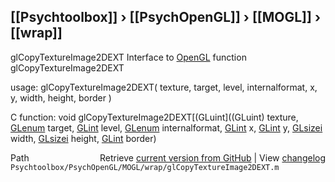## [[Psychtoolbox]] &#8250; [[PsychOpenGL]] &#8250; [[MOGL]] &#8250; [[wrap]]

glCopyTextureImage2DEXT  Interface to [OpenGL](OpenGL) function glCopyTextureImage2DEXT  
  
usage:  glCopyTextureImage2DEXT( texture, target, level, internalformat, x, y, width, height, border )  
  
C function:  void glCopyTextureImage2DEXT[(GLuint]((GLuint) texture, [GLenum](GLenum) target, [GLint](GLint) level, [GLenum](GLenum) internalformat, [GLint](GLint) x, [GLint](GLint) y, [GLsizei](GLsizei) width, [GLsizei](GLsizei) height, [GLint](GLint) border)  




<div class="code_header" style="text-align:right;">
  <span style="float:left;">Path&nbsp;&nbsp;</span> <span class="counter">Retrieve <a href=
  "https://raw.github.com/Psychtoolbox-3/Psychtoolbox-3/beta/Psychtoolbox/PsychOpenGL/MOGL/wrap/glCopyTextureImage2DEXT.m">current version from GitHub</a> | View <a href=
  "https://github.com/Psychtoolbox-3/Psychtoolbox-3/commits/beta/Psychtoolbox/PsychOpenGL/MOGL/wrap/glCopyTextureImage2DEXT.m">changelog</a></span>
</div>
<div class="code">
  <code>Psychtoolbox/PsychOpenGL/MOGL/wrap/glCopyTextureImage2DEXT.m</code>
</div>

